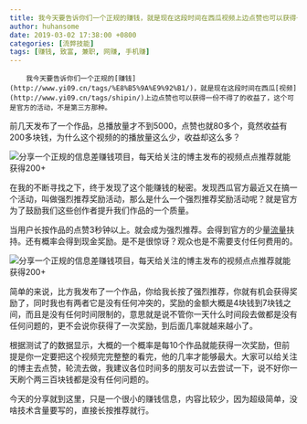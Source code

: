 ```yaml
---
title: 我今天要告诉你们一个正规的赚钱，就是现在这段时间在西瓜视频上边点赞也可以获得一份不得了的收益了，这个可是官方的活动，不是第三方那种。前几天发布了一个作品，总播放量才不到5000，点赞也就80多个，竟然收益有200多块钱，为什么这个视频的的播放量这么少，收益却这么多？ 在我的不断寻找之下，终于发现了这个能赚钱的秘密。发现西瓜官方最近又在搞一个活动，叫做强烈推荐奖励活动，那么是什么一个强烈推荐奖励活动呢？就是官方为了鼓励我们这些创作者提升我们作品的一个质量。当用户长按作品的点赞3秒钟以上。就会成为强烈推荐。会得到官方的少量流量扶持。还有概率会得到现金奖励。是不是很惊讶？观众也是不需要支付任何费用的。 简单的来说，比方我发布了一个作品，你给我长按了强烈推荐，你就有机会获得奖励了，同时我也有两者它是没有任何冲突的，奖励的金额大概是4块钱到7块钱之间，而且是没有任何时间限制的，意思就是说不管你一天什么时间段去做都是没有任何问题的，更不会说你获得了一次奖励，到后面几率就越来越小了。根据测试了的数据显示，大概的一个概率是每10个作品就能获得一次奖励，但前提是你一定要把这个视频完完整整的看完，他的几率才能够最大。大家可以给关注的博主去点赞，轮流去做，我建议各位时间多的朋友可以去尝试一下，说不好你一天刷个两三百块钱都是没有任何问题的。今天的分享就到这里，只是一个很小的赚钱信息，内容比较少，因为超级简单，没啥技术含量要写的，直接长按推荐就行。
author: huhansome
date: 2019-03-02 17:38:00 +0800
categories: [流弊技能]
tags: [赚钱, 致富, 兼职, 网赚, 手机赚]
---
```



        我今天要告诉你们一个正规的[赚钱](http://www.yi09.cn/tags/%E8%B5%9A%E9%92%B1/)，就是现在这段时间在西瓜[视频](http://www.yi09.cn/tags/shipin/)上边点赞也可以获得一份不得了的收益了，这个可是官方的活动，不是第三方那种。  
  
前几天发布了一个作品，总播放量才不到5000，点赞也就80多个，竟然收益有200多块钱，为什么这个视频的的播放量这么少，收益却这么多？  
  
![分享一个正规的信息差赚钱项目，每天给关注的博主发布的视频点点推荐就能获得200+
](http://www.yi09.cn/zb_users/upload/2021/07/20210731231336162774441660252.jpeg)  
  
在我的不断寻找之下，终于发现了这个能赚钱的秘密。发现西瓜官方最近又在搞一个活动，叫做强烈推荐奖励活动，那么是什么一个强烈推荐奖励活动呢？就是官方为了鼓励我们这些创作者提升我们作品的一个质量。  
  
当用户长按作品的点赞3秒钟以上。就会成为强烈推荐。会得到官方的少量[流量](http://www.yi09.cn/tags/%E6%B5%81%E9%87%8F/)扶持。还有概率会得到现金奖励。是不是很惊讶？观众也是不需要支付任何费用的。  
  
![分享一个正规的信息差赚钱项目，每天给关注的博主发布的视频点点推荐就能获得200+
](http://www.yi09.cn/zb_users/upload/2021/07/20210731231336162774441625766.jpeg)  
  
简单的来说，比方我发布了一个作品，你给我长按了强烈推荐，你就有机会获得奖励了，同时我也有两者它是没有任何冲突的，奖励的金额大概是4块钱到7块钱之间，而且是没有任何时间限制的，意思就是说不管你一天什么时间段去做都是没有任何问题的，更不会说你获得了一次奖励，到后面几率就越来越小了。  
  
根据测试了的数据显示，大概的一个概率是每10个作品就能获得一次奖励，但前提是你一定要把这个视频完完整整的看完，他的几率才能够最大。大家可以给关注的博主去点赞，轮流去做，我建议各位时间多的朋友可以去尝试一下，说不好你一天刷个两三百块钱都是没有任何问题的。  
  
今天的分享就到这里，只是一个很小的赚钱信息，内容比较少，因为超级简单，没啥技术含量要写的，直接长按推荐就行。

